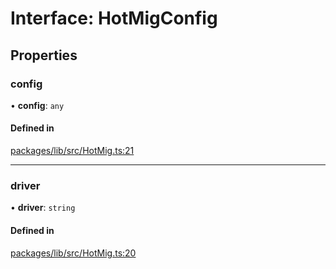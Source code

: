 # Interface: HotMigConfig

## Properties

### config

• **config**: `any`

#### Defined in

[packages/lib/src/HotMig.ts:21](https://github.com/Knaackee/hotmig/blob/23a257c/packages/lib/src/HotMig.ts#L21)

___

### driver

• **driver**: `string`

#### Defined in

[packages/lib/src/HotMig.ts:20](https://github.com/Knaackee/hotmig/blob/23a257c/packages/lib/src/HotMig.ts#L20)
